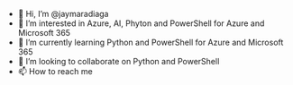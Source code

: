- 👋 Hi, I’m @jaymaradiaga
- 👀 I’m interested in Azure, AI, Phyton and PowerShell for Azure and Microsoft 365
- 🌱 I’m currently learning Python and PowerShell for Azure and Microsoft 365
- 💞️ I’m looking to collaborate on Python and PowerShell
- 📫 How to reach me 

<!---
jaymaradiaga/jaymaradiaga is a ✨ special ✨ repository because its `README.md` (this file) appears on your GitHub profile.
You can click the Preview link to take a look at your changes.
--->
